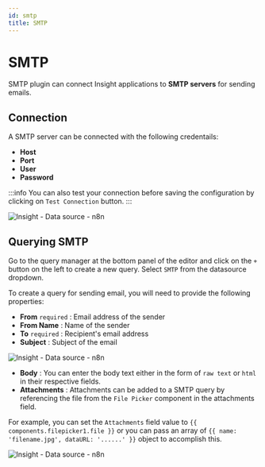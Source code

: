 ```yaml
---
id: smtp
title: SMTP
---
```


# SMTP

SMTP plugin can connect Insight applications to **SMTP servers** for sending emails.

## Connection

A SMTP server can be connected with the following credentails:
- **Host**
- **Port**
- **User**
- **Password**

:::info
You can also test your connection before saving the configuration by clicking on `Test Connection` button.
:::

<div style={{textAlign: 'center'}}>

![Insight - Data source - n8n](/_images/insight2/datasource-reference/smtp/connect.png)

</div>

## Querying SMTP

Go to the query manager at the bottom panel of the editor and click on the `+` button on the left to create a new query. Select `SMTP` from the datasource dropdown.

To create a query for sending email, you will need to provide the following properties:
  - **From** `required` : Email address of the sender
  - **From Name** : Name of the sender
  - **To** `required` : Recipient's email address
  - **Subject** : Subject of the email

<div style={{textAlign: 'center'}}>

![Insight - Data source - n8n](/_images/insight2/datasource-reference/smtp/query1.png)

</div>

  - **Body** : You can enter the body text either in the form of `raw text` or `html` in their respective fields.
  - **Attachments** : Attachments can be added to a SMTP query by referencing the file from the `File Picker` component in the attachments field. 
  
  For example, you can set the `Attachments` field value to `{{ components.filepicker1.file }}` or you can pass an array of `{{ name: 'filename.jpg', dataURL: '......' }}` object to accomplish this.

<div style={{textAlign: 'center'}}>

![Insight - Data source - n8n](/_images/insight2/datasource-reference/smtp/query2.png)

</div>